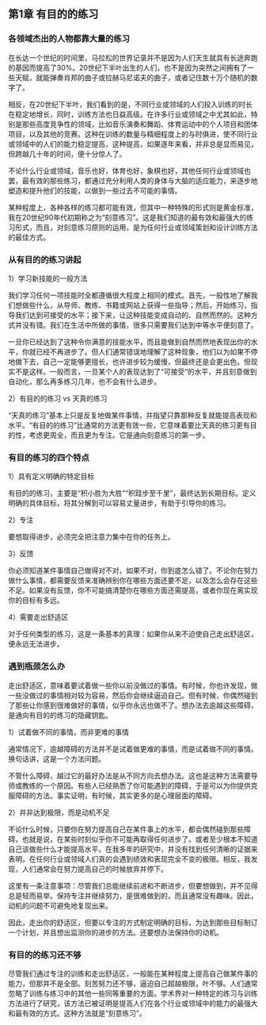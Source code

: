 ## 第1章 有目的的练习

### 各领域杰出的人物都靠大量的练习

在长达一个世纪的时间里，马拉松的世界记录并不是因为人们天生就具有长途奔跑的基因而提高了30%。20世纪下半叶出生的人们，也不是因为突然之间拥有了一些天赋，就能弹奏肖邦的曲子或拉赫马尼诺夫的曲子，或者记住数十万个随机的数字了。

相反，在20世纪下半叶，我们看到的是，不同行业或领域的人们投入训练的时长在稳定地增长，同时，训练方法也日益高级。在许多行业或领域之中尤其如此，特别是那些高度竞争性的领域，比如音乐演奏和舞蹈、体育运动中的个人项目和团体项目，以及其他的竞赛。这种在训练的数量与精细程度上的与时俱进，使不同行业或领域中的人们的能力稳定提高，这种提高，如果逐年来看，并非总是显而易见，但跨越几十年的时间，便十分惊人了。

不论什么行业或领域，音乐也好，体育也好，象棋也好，其他任何行业或领域也罢，最有效的那些练习，都通过充分利用人类的身体与大脑的适应能力，来逐步地塑造和提升他们的技能，以做到一些过去不可能的事情。

某种程度上，各种各样的练习都可能有效，但其中一种特殊的形式则是黄金标准，我在20世纪90年代初期称之为“刻意练习”。这是我们知道的最有效和最强大的练习形式，而且，对刻意练习原则的运用，是为任何行业或领域策划和设计训练方法的最佳方式。

### 从有目的的练习讲起

1）学习新技能的一般方法

我们学习任何一项技能时全都遵循很大程度上相同的模式。首先，一般性地了解我们想做些什么，从导师、教练、书籍或网站上获得一些指导；然后，开始练习，指导我们达到可接受的水平；接下来，让这种技能变成自动的、自然而然的。这种方式并没有错。我们在生活中所做的事情，很多只需要我们达到中等水平便刻意了。

一旦你已经达到了这种令你满意的技能水平，而且能做到自然而然地表现出你的水平，你就已经不再进步了。但人们通常错误地理解了这种现象，他们以为如果不停地做下去，自己一定能够更擅长，也许进步较为缓慢，但最终还是会更出色。但现实不是这样。一般而言，一旦某个人的表现达到了“可接受”的水平，并且刻意做到自动化，那么再多练习几年，也不会有什么进步。

2）有目的的练习 vs 天真的练习

“天真的练习”基本上只是反复地做某件事情，并指望只靠那种反复就能提高表现和水平。“有目的的练习”比通常的方法更有效一些，它意味着要比天真的练习更有目的性，考虑更周全，而且更为专注。它是通向刻意练习的第一步。

### 有目的练习的四个特点

1）具有定义明确的特定目标

有目的的练习，主要是“积小胜为大胜”“积跬步至千里”，最终达到长期目标。定义明确的具体目标，将其分解到可以容易丈量进步，有助于引导你的练习。

2）专注

要想取得进步，必须完全把注意力集中在你的任务上。

3）反馈

你必须知道某件事情自己做得对不对，如果不对，你到底怎么错了。不论你在努力做什么事情，都需要反馈来准确辨别你在哪些方面还要不足，以及怎么会存在这些不足。如果没有反馈，你不可能搞清楚你在哪些方面还需提高，或者你现在离实现你的目标有多远。

4）需要走出舒适区

对于任何类型的练习，这是一条基本的真理：如果你从来不迫使自己走出舒适区，便永远无法进步。

### 遇到瓶颈怎么办

走出舒适区，意味着要试着做一些你以前没做过的事情。有时候，你也许发现，做一些没做过的事情相对较为容易，然后你会继续逼迫自己。但有时候，你偶然碰到了那些让你感到很难做好的事情，似乎你永远也做不了。想办法去逾越这些障碍，是通向有目的的练习的隐藏钥匙。

1）试着做不同的事情，而非更难的事情

通常情况下，逾越障碍的方法并不是试着做更难的事情，而是试着做不同的事情。换句话讲，这是一个方法问题。

不管什么障碍，越过它的最好办法是从不同方向去想办法。这也是这种方法需要导师或教练的一个原因。有些人已经熟悉了你可能遇到的障碍，于是可以为你提供克服障碍的方法。事实证明，有时候，其实更多的是心理层面的障碍。

2）并非达到极限，而是动机不足

不论什么时候，只要你在努力提高自己在某件事上的水平，都会偶然碰到那些障碍，也就是说，在某些时刻似乎你不可能再取得任何进步了。或者至少根本不知道自己该做些什么才能提高水平。在我多年的研究中，并没有找到任何清晰的证据来表明，在任何行业或领域人们真的会遇到绩效和表现完全不变的极限。相反，我发现，人们通常会在努力提高自己的时候放弃并停下。

这里有一条注意事项：尽管我们总能继续前进和不断进步，但要想做到，并不见得总是轻而易举。保持专注并继续努力，是很难做到的，而且通常没有趣味。因此，动机的问题不可避免地复现出来。

因此，走出你的舒适区，但要以专注的方式制定明确的目标，为达到那些目标制订一个计划，并且想出监测你的进步的方法。还要想办法保持你的动机。

### 有目的的练习还不够

尽管我们通过专注的训练和走出舒适区，一般能在某种程度上提高自己做某件事的能力，但那并不是全部。刻苦努力还不够，逼迫自己超越极限，叶不够。人们通常忽略了训练与练习中的其他一些同等重要的方面。学术界对一种特定的练习与训练方法进行了研究，该方法已被证明是提高人们在各个行业或领域中的能力的最强大和最有效的方式。这种方法就是“刻意练习”。
